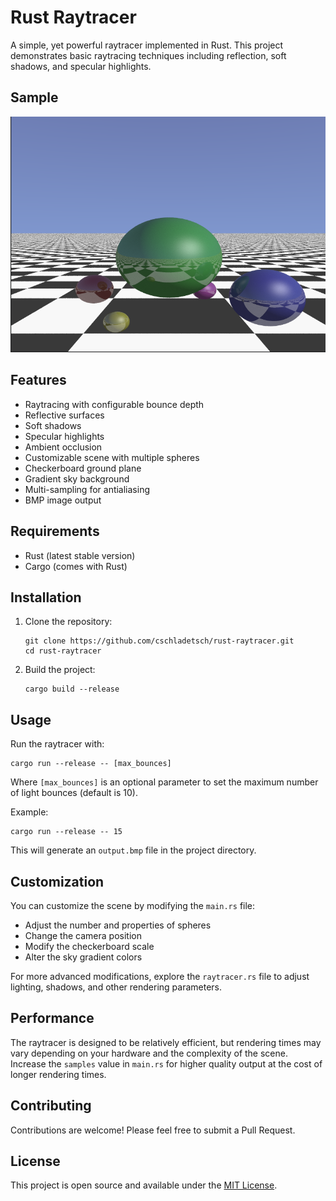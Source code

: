 # Rust Raytracer

A simple, yet powerful raytracer implemented in Rust. This project demonstrates basic raytracing techniques including reflection, soft shadows, and specular highlights.

## Sample

![Image](resources/Untitled.png)


## Features

- Raytracing with configurable bounce depth
- Reflective surfaces
- Soft shadows
- Specular highlights
- Ambient occlusion
- Customizable scene with multiple spheres
- Checkerboard ground plane
- Gradient sky background
- Multi-sampling for antialiasing
- BMP image output

## Requirements

- Rust (latest stable version)
- Cargo (comes with Rust)

## Installation

1. Clone the repository:
   ```
   git clone https://github.com/cschladetsch/rust-raytracer.git
   cd rust-raytracer
   ```

2. Build the project:
   ```
   cargo build --release
   ```

## Usage

Run the raytracer with:

```
cargo run --release -- [max_bounces]
```

Where `[max_bounces]` is an optional parameter to set the maximum number of light bounces (default is 10).

Example:
```
cargo run --release -- 15
```

This will generate an `output.bmp` file in the project directory.

## Customization

You can customize the scene by modifying the `main.rs` file:

- Adjust the number and properties of spheres
- Change the camera position
- Modify the checkerboard scale
- Alter the sky gradient colors

For more advanced modifications, explore the `raytracer.rs` file to adjust lighting, shadows, and other rendering parameters.

## Performance

The raytracer is designed to be relatively efficient, but rendering times may vary depending on your hardware and the complexity of the scene. Increase the `samples` value in `main.rs` for higher quality output at the cost of longer rendering times.

## Contributing

Contributions are welcome! Please feel free to submit a Pull Request.

## License

This project is open source and available under the [MIT License](LICENSE).
